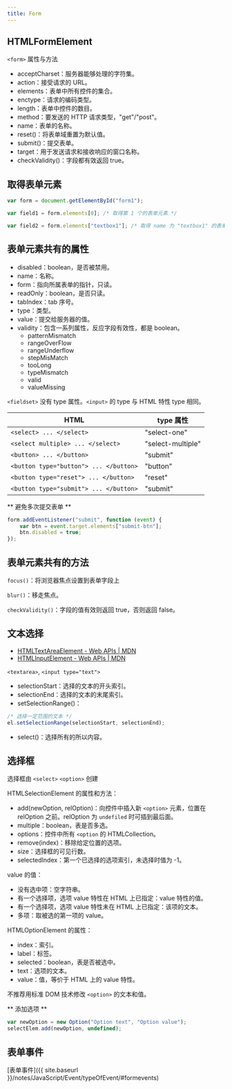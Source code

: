 ```yaml
---
title: Form
---
```


## HTMLFormElement

`<form>` 属性与方法

- acceptCharset：服务器能够处理的字符集。
- action：接受请求的 URL。
- elements：表单中所有控件的集合。
- enctype：请求的编码类型。
- length：表单中控件的数目。
- method：要发送的 HTTP 请求类型，"get"/"post"。
- name：表单的名称。
- reset()：将表单域重置为默认值。
- submit()：提交表单。
- target：用于发送请求和接收响应的窗口名称。
- checkValidity()：字段都有效返回 true。

## 取得表单元素

```javascript
var form = document.getElementById("form1");

var field1 = form.elements[0]; /* 取得第 1 个的表单元素 */

var field2 = form.elements["textbox1"]; /* 取得 name 为 "textbox1" 的表单元素 */
```

## 表单元素共有的属性

- disabled：boolean，是否被禁用。
- name：名称。
- form：指向所属表单的指针，只读。
- readOnly：boolean，是否只读。
- tabIndex：tab 序号。
- type：类型。
- value：提交给服务器的值。
- validity：包含一系列属性，反应字段有效性，都是 boolean。
    - patternMismatch
    - rangeOverFlow
    - rangeUnderflow
    - stepMisMatch
    - tooLong
    - typeMismatch
    - valid
    - valueMissing

`<fieldset>` 没有 type 属性。`<input>` 的 type 与 HTML 特性 type 相同。

|HTML|type 属性 |
|----|---------|
|`<select> ... </select>`|"select-one"|
|`<select multiple> ... </select>`|"select-multiple"|
|`<button> ... </button>`|"submit"|
|`<button type="button"> ... </button>`|"button"|
|`<button type="reset"> ... </button>`|"reset"|
|`<button type="submit"> ... </button>`|"submit"|

** 避免多次提交表单 **

```javascript
form.addEventListener("submit", function (event) {
    var btn = event.target.elements["submit-btn"];
    btn.disabled = true;
});
```

## 表单元素共有的方法

`focus()`：将浏览器焦点设置到表单字段上

`blur()`：移走焦点。

`checkValidity()`：字段的值有效则返回 true，否则返回 false。

## 文本选择

- [HTMLTextAreaElement - Web APIs \| MDN](https://developer.mozilla.org/en/docs/Web/API/HTMLTextAreaElement)
- [HTMLInputElement - Web APIs \| MDN](https://developer.mozilla.org/en-US/docs/Web/API/HTMLInputElement)

`<textarea>`, `<input type="text">`

- selectionStart：选择的文本的开头索引。
- selectionEnd：选择的文本的末尾索引。
- setSelectionRange()：
```javascript
/* 选择一定范围的文本 */
el.setSelectionRange(selectionStart, selectionEnd);
```
- select()：选择所有的所以内容。

## 选择框

选择框由 `<select>` `<option>` 创建

HTMLSelectionElement 的属性和方法：

- add(newOption, relOption)：向控件中插入新 `<option>` 元素，位置在 relOption 之前。relOption 为 `undefiled` 时可插到最后面。
- multiple：boolean，表是否多选。
- options：控件中所有 `<option` 的 HTMLCollection。
- remove(index)：移除给定位置的选项。
- size：选择框的可见行数。
- selectedIndex：第一个已选择的选项索引，未选择时值为 -1。

value 的值：

- 没有选中项：空字符串。
- 有一个选择项，选项 value 特性在 HTML 上已指定：value 特性的值。
- 有一个选择项，选项 value 特性未在 HTML 上已指定：该项的文本。
- 多项：取被选的第一项的 value。

HTMLOptionElement 的属性：

- index：索引。
- label：标签。
- selected：boolean，表是否被选中。
- text：选项的文本。
- value：值，等价于 HTML 上的 value 特性。

不推荐用标准 DOM 技术修改 `<option>` 的文本和值。

** 添加选项 **

```javascript
var newOption = new Option("Option text", "Option value");
selectElem.add(newOption, undefined);
```

## 表单事件

[表单事件]({{ site.baseurl }}/notes/JavaScript/Event/typeOfEvent/#formevents)
